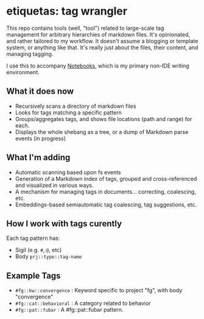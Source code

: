 # etiquetas: tag wrangler

This repo contains tools (well, "tool") related to large-scale tag management for arbitrary 
hierarchies of markdown files. It's opinionated, and rather tailored to my workflow. It doesn't
assume a blogging or template system, or anything like that. It's really just about the files,
their content, and managing tagging.

I use this to accompany [Notebooks](https://www.notebooksapp.com), which is my primary non-IDE writing environment.

## What it does now

- Recursively scans a directory of markdown files
- Looks for tags matching a specific pattern
- Groups/aggregates tags, and shows file locations (path and range) for each.
- Displays the whole shebang as a tree, or a dump of Markdown parse events (in progress)

## What I'm adding

- Automatic scanning based upon fs events
- Generation of a Markdown index of tags, grouped and cross-referenced and visualized in various ways.
- A mechanism for managing tags in documents... correcting, coalescing, etc.
- Embeddings-based semiautomatic tag coalescing, tag suggestions, etc.

## How I work with tags curently

Each tag pattern has:
- Sigil (e.g. `#`, `@`, etc)
- Body `prj::type::tag-name`

## Example Tags

- `#fg::kw::convergence` : Keyword specific to project "fg", with body "convergence"
- `#fg::cat::behavioral` : A category related to behavior
- `#fg::pat::fubar` : A #fg::pat::fubar pattern.


  
  
  
  
